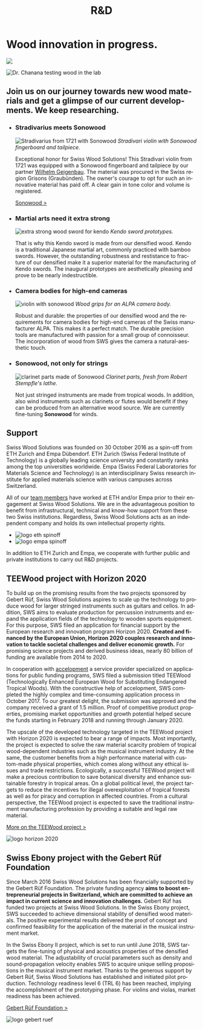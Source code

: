 ﻿---
lang: en
title: 'R&D'
order: 4
---

<div class="full-width-kenburns">
<div class="wrap-bg-image">

# Wood innovation in progress.

![](/assets/images/arrow-d-white.svg)

</div>
<img srcset="/assets/images/RD_cover_2x.jpg"
     src="/assets/images/RD_cover.jpg" alt="Dr. Chanana testing wood in the lab">
</div>

<div class="full-width">
<div class="wrap">

## Join us on our journey towards new wood materials and get a glimpse of our current developments. We keep researching.

</div>
</div>

<div class="full-width-grey">
<div class="wrap -cols2">

- ### Stradivarius meets Sonowood
  ![Stradivarius from 1721 with Sonowood](/assets/images/News_4_Stradivarius_Stradivari_Geige_Griffbrett_Violin_Fingerboard_Tropical_Wood_Tropenholz_Ersatz_Replacement_Alternative_Sonowood_Swiss_Ebony_Ebony_Ebenholz.jpeg)
  *Stradivari violin with Sonowood fingerboard and tailpiece.*

  Exceptional honor for Swiss Wood Solutions! This Stradivari violin from 1721 was equipped with a Sonowood fingerboard and tailpiece by our partner [Wilhelm Geigenbau](http://wilhelm.geigenbau.ag). The material was procured in the Swiss region Grisons (Graubünden). The owner's courage to opt for such an innovative material has paid off. A clear gain in tone color and volume is registered.

  <a class="btn" href="/en/products/sonowood/">Sonowood ></a>

- ### Martial arts need it extra strong
  ![extra strong wood sword for kendo](/assets/images/3_news_kendo_Schwert_sword_Tropical_Wood_Tropenholz_Ersatz_Replacement_Alternative_Sonowood_Swiss_Ebony_Ebony_Ebenholz_Rosewood_Grenadill_Swiss_Wood_Solutions.jpg)
  *Kendo sword prototypes.*

  That is why this Kendo sword is made from our densified wood. Kendo is a traditional Japanese martial art, commonly practiced with bamboo swords. However, the outstanding robustness and restistance to fracture of our densified make it a superior material for the manufacturing of Kendo swords. The inaugural prototypes are aesthetically pleasing and prove to be nearly indestructible.

- ### Camera bodies for high-end cameras
  ![violin with sonowood](/assets/images/News_2_ALPA_Kamera_Griffe_Camera_Tropical_Wood_Tropenholz_Ersatz_Replacement_Alternative_Sonowood_Swiss_Ebony_Ebony_Ebenholz.jpg)
  *Wood grips for an ALPA camera body.*

  Robust and durable: the properties of our densified wood and the requirements for camera bodies for high-end cameras of the Swiss manufacturer ALPA. This makes it a perfect match. The durable precision tools are manufactured with passion for a small group of connoisseur. The incorporation of wood from SWS gives the camera a natural-aesthetic touch.

- ### Sonowood, not only for strings
  ![clarinet parts made of Sonowood](/assets/images/RD_clarinet.jpg)
  *Clarinet parts, fresh from Robert Stempfle's lathe.*

  Not just stringed instruments are made from tropical woods. In addition, also wind instruments such as clarinets or flutes would benefit if they can be produced from an alternative wood source. We are currently fine-tuning **Sonowood** for winds.

</div>
</div>

<div class="full-width">
<div class="wrap -cols2">

## Support

Swiss Wood Solutions was founded on 30 October 2016 as a spin-off from
ETH Zurich and Empa Dübendorf. ETH Zurich (Swiss Federal Institute of Technology)
is a globally leading science university and constantly ranks among the
top universities worldwide. Empa (Swiss Federal Laboratories for
Materials Science and Technology) is an interdisciplinary Swiss research
institute for applied materials science with various campuses across
Switzerland.

All of our <a href="/en/about/">team members</a> have worked at ETH and/or Empa prior to their
engagement at Swiss Wood Solutions. We are in the advantageous position
to benefit from infrastructural, technical and know-how support from
these two Swiss institutions. Regardless, Swiss Wood Solutions acts as
an independent company and holds its own intellectual property
rights.

  - ![logo eth spinoff](/assets/images/Partner_4_ETH_Tropical_Wood_Tropenholz_Ersatz_Replacement_Alternative_Swiss_Ebony_Ebenholz_Palisander_Holz_Experten_SwissWoodSolutions_Klimaschutz_ETH_Zuerich.jpg)
  - ![logo empa spinoff](/assets/images/Partner_5_Empa_Tropical_Wood_Tropenholz_Ersatz_Replacement_Alternative_Swiss_Ebony_Ebenholz_Palisander_Holz_Experten_SwissWoodSolutions_Klimaschutz_ETH_Zuerich.jpg)

In addition to ETH Zurich and Empa, we cooperate with further public and private institutions to carry out R\&D projects.

</div>
</div>

<div class="full-width-grey">
<div class="wrap">

## TEEWood project with Horizon 2020

To build up on the promising results from the two projects sponsored by
Gebert Rüf, Swiss Wood Solutions aspires to scale up the technology to
produce wood for larger stringed instruments such as guitars and cellos.
In addition, SWS aims to evaluate production for percussion instruments
and expand the application fields of the technology to wooden sports
equipment. For this purpose, SWS filed an application for financial
support by the European research and innovation program Horizon 2020.
**Created and financed by the European Union, Horizon 2020 couples
research and innovation to tackle societal challenges and deliver
economic growth.** For promising science projects and derived business
ideas, nearly 80 billion of funding are available from 2014 to 2020.

In cooperation with [accelopment](http://www.accelopment.com) a service
provider specialized on applications for public funding programs, SWS
filed a submission titled TEEWood (Technologically Enhanced European
Wood for Substituting Endangered Tropical Woods). With the constructive
help of accelopment, SWS completed the highly complex and time-consuming
application process in October 2017. To our greatest delight, the
submission was approved and the company received a grant of 1.5
million. Proof of competitive product properties, promising market
opportunities and growth potential helped secure the funds starting in
February 2018 and running through January 2020.

The upscale of the developed technology targeted in the TEEWood project
with Horizon 2020 is expected to bear a range of impacts. Most
importantly, the project is expected to solve the raw material scarcity
problem of tropical wood-dependent industries such as the musical
instrument industry. At the same, the customer benefits from a high
performance material with custom-made physical properties, which comes
along without any ethical issues and trade restrictions. Ecologically, a
successful TEEWood project will make a precious contribution to save
botanical diversity and enhance sustainable forestry in tropical areas.
On a global political level, the project targets to reduce the
incentives for illegal overexploitation of tropical forests as well as
for piracy and corruption in affected countries. From a cultural
perspective, the TEEWood project is expected to save the traditional
instrument manufacturing profession by providing a suitable and legal
raw material.

<a class="btn -red" href="https://cordis.europa.eu/project/rcn/213850/factsheet/en" target="_blank">More on the TEEWood project ></a>

![logo horizon 2020](/assets/images/Partner_6_Horizon2020_Tropical_Wood_Tropenholz_Ersatz_Replacement_Alternative_Swiss_Ebony_Ebenholz_Palisander_Holz_SwissWoodSolutions_Klimaschutz_ETH_Switzerland.png)

</div>
</div>

<div class="full-width">
<div class="wrap -cols2">

## Swiss Ebony project with the Gebert Rüf Foundation

Since March 2016 Swiss Wood Solutions has been financially supported by
the Gebert Rüf Foundation. The private funding agency **aims to boost
entrepreneurial projects in Switzerland, which are committed to achieve
an impact in current science and innovation challenges.** Gebert Rüf has
funded two projects at Swiss Wood Solutions. In the Swiss Ebony
project, SWS succeeded to achieve dimensional stability of densified
wood materials. The positive experimental results delivered the proof of
concept and confirmed feasibility for the application of the material in
the musical instrument market.

In the Swiss Ebony II project, which is set to run until June 2018, SWS
targets the fine-tuning of physical and acoustics properties of the
densified wood material. The adjustability of crucial parameters such as
density and sound-propagation velocity enables SWS to acquire unique
selling propositions in the musical instrument market. Thanks to the
generous support by Gebert Rüf, Swiss Wood Solutions has established and
initiated pilot production. Technology readiness level 6 (TRL 6) has
been reached, implying the accomplishment of the prototyping phase. For
violins and violas, market readiness has been achieved.

<a class="btn" href="https://www.grstiftung.ch/de.html" target="_blank">Gebert Rüf Foundation ></a>

![logo gebert ruef](/assets/images/Partner_7_GebertRüf_Tropical_Wood_Tropenholz_Ersatz_Replacement_Alternative_Swiss_Ebony_Ebenholz_Palisander_Holz_SwissWoodSolutions_Klimaschutz_ETH_Switzerland.png)

</div>
</div>
